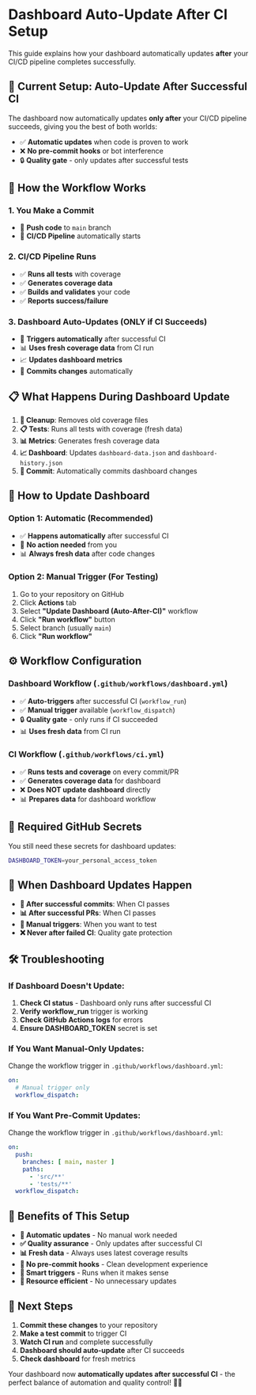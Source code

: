 # Dashboard Auto-Update After CI Setup

This guide explains how your dashboard automatically updates **after** your CI/CD pipeline completes successfully.

## 🎯 **Current Setup: Auto-Update After Successful CI**

The dashboard now automatically updates **only after** your CI/CD pipeline succeeds, giving you the best of both worlds:
- ✅ **Automatic updates** when code is proven to work
- ❌ **No pre-commit hooks** or bot interference
- 🔒 **Quality gate** - only updates after successful tests

## 🔄 **How the Workflow Works**

### **1. You Make a Commit**
- 📝 **Push code** to `main` branch
- 🚀 **CI/CD Pipeline** automatically starts

### **2. CI/CD Pipeline Runs**
- ✅ **Runs all tests** with coverage
- ✅ **Generates coverage data** 
- ✅ **Builds and validates** your code
- ✅ **Reports success/failure**

### **3. Dashboard Auto-Updates (ONLY if CI Succeeds)**
- 🎯 **Triggers automatically** after successful CI
- 📊 **Uses fresh coverage data** from CI run
- 📈 **Updates dashboard metrics**
- 💾 **Commits changes** automatically

## 📋 **What Happens During Dashboard Update**

1. **🧹 Cleanup**: Removes old coverage files
2. **📋 Tests**: Runs all tests with coverage (fresh data)
3. **📊 Metrics**: Generates fresh coverage data
4. **📈 Dashboard**: Updates `dashboard-data.json` and `dashboard-history.json`
5. **🔄 Commit**: Automatically commits dashboard changes

## 🚀 **How to Update Dashboard**

### **Option 1: Automatic (Recommended)**
- ✅ **Happens automatically** after successful CI
- 🎯 **No action needed** from you
- 📊 **Always fresh data** after code changes

### **Option 2: Manual Trigger (For Testing)**
1. Go to your repository on GitHub
2. Click **Actions** tab
3. Select **"Update Dashboard (Auto-After-CI)"** workflow
4. Click **"Run workflow"** button
5. Select branch (usually `main`)
6. Click **"Run workflow"**

## ⚙️ **Workflow Configuration**

### **Dashboard Workflow (`.github/workflows/dashboard.yml`)**
- ✅ **Auto-triggers** after successful CI (`workflow_run`)
- ✅ **Manual trigger** available (`workflow_dispatch`)
- 🔒 **Quality gate** - only runs if CI succeeded
- 📊 **Uses fresh data** from CI run

### **CI Workflow (`.github/workflows/ci.yml`)**
- ✅ **Runs tests and coverage** on every commit/PR
- ✅ **Generates coverage data** for dashboard
- ❌ **Does NOT update dashboard** directly
- 📊 **Prepares data** for dashboard workflow

## 🔑 **Required GitHub Secrets**

You still need these secrets for dashboard updates:

```bash
DASHBOARD_TOKEN=your_personal_access_token
```

## 📅 **When Dashboard Updates Happen**

- **🔄 After successful commits**: When CI passes
- **📊 After successful PRs**: When CI passes
- **🎯 Manual triggers**: When you want to test
- **❌ Never after failed CI**: Quality gate protection

## 🛠️ **Troubleshooting**

### **If Dashboard Doesn't Update:**
1. **Check CI status** - Dashboard only runs after successful CI
2. **Verify workflow_run** trigger is working
3. **Check GitHub Actions logs** for errors
4. **Ensure DASHBOARD_TOKEN** secret is set

### **If You Want Manual-Only Updates:**
Change the workflow trigger in `.github/workflows/dashboard.yml`:

```yaml
on:
  # Manual trigger only
  workflow_dispatch:
```

### **If You Want Pre-Commit Updates:**
Change the workflow trigger in `.github/workflows/dashboard.yml`:

```yaml
on:
  push:
    branches: [ main, master ]
    paths:
      - 'src/**'
      - 'tests/**'
  workflow_dispatch:
```

## 🎉 **Benefits of This Setup**

- **🔄 Automatic updates** - No manual work needed
- **✅ Quality assurance** - Only updates after successful CI
- **📊 Fresh data** - Always uses latest coverage results
- **🚫 No pre-commit hooks** - Clean development experience
- **🎯 Smart triggers** - Runs when it makes sense
- **💾 Resource efficient** - No unnecessary updates

## 🚀 **Next Steps**

1. **Commit these changes** to your repository
2. **Make a test commit** to trigger CI
3. **Watch CI run** and complete successfully
4. **Dashboard should auto-update** after CI succeeds
5. **Check dashboard** for fresh metrics

Your dashboard now **automatically updates after successful CI** - the perfect balance of automation and quality control! 🎯✨ 